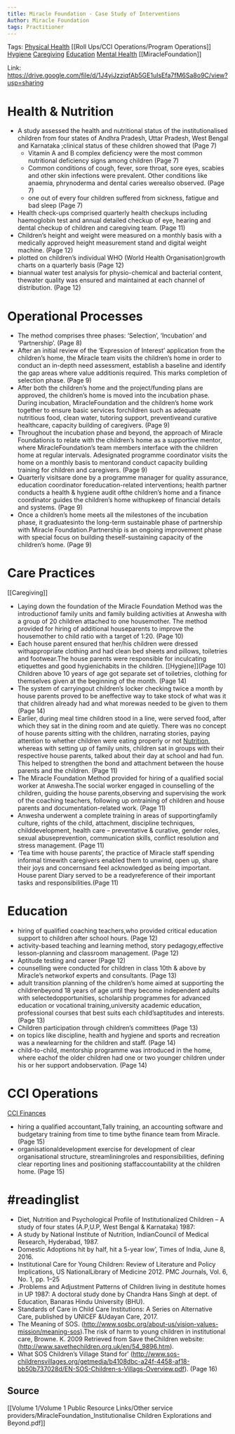 ```yaml
---
title: Miracle Foundation - Case Study of Interventions
Author: Miracle Foundation
tags: Practitioner
---
```

Tags:  [Physical Health](Roll%20Ups/Physical%20Health/Physical%20Health.md)  [[Roll Ups/CCI Operations/Program Operations]] [Hygiene](Hygiene.md) [Caregiving](Roll%20Ups/Caregiving/Caregiving.md)  [Education](Roll%20Ups/Education/Education.md) [Mental Health](Roll%20Ups/Mental%20Health/Mental%20Health.md)  [[MiracleFoundation]]

Link: https://drive.google.com/file/d/1J4yiJzziqfAb5GE1uIsEfa7fM6Sa8o9C/view?usp=sharing


# Health & Nutrition

- A study assessed the health and nutritional status of the institutionalised children from four states of Andhra Pradesh, Uttar Pradesh, West Bengal and Karnataka ;clinical status of these children showed that  (Page 7)
	- Vitamin A and B complex deficiency were the most common nutritional deficiency signs among children (Page 7) 
	- Common conditions of cough, fever, sore throat, sore eyes, scabies and other skin infections were prevalent. Other conditions like anaemia, phrynoderma and dental caries werealso observed. (Page 7)
	- one out of every four children suffered from sickness, fatigue and bad sleep (Page 7) 
- Health check-ups comprised quarterly health checkups including haemoglobin test and annual detailed checkup of eye, hearing and dental checkup of children and caregiving team. (Page 11)  
- Children’s height and weight were measured on a monthly basis with a medically approved height measurement stand and digital weight machine.  (Page 12) 
- plotted on children’s individual WHO (World Health Organisation)growth charts on a quarterly basis (Page 12) 
- biannual water test analysis for physio-chemical and bacterial content, thewater quality was ensured and maintained at each channel of distribution.  (Page 12) 


# Operational Processes

- The method comprises three phases: ‘Selection’, ‘Incubation’ and ‘Partnership’. (Page 8)
- After an initial review of the ‘Expression of Interest’ application from the children’s home, the Miracle team visits the children’s home in order to conduct an in-depth need assessment, establish a baseline and identify the gap areas where value additionis required. This marks completion of selection phase. (Page 9)
- After both the children’s home and the project/funding plans are approved, the children’s home is moved into the incubation phase. During incubation, MiracleFoundation and the children’s home work together to ensure basic services forchildren such as adequate nutritious food, clean water, tutoring support, preventiveand curative healthcare, capacity building of caregivers. (Page 9)
- Throughout the incubation phase and beyond, the approach of Miracle Foundationis to relate with the children’s home as a supportive mentor, where MiracleFoundation’s team members interface with the children home at regular intervals. Adesignated programme coordinator visits the home on a monthly basis to mentorand conduct capacity building training for children and caregivers. (Page 9)
-  Quarterly visitsare done by a programme manager for quality assurance, education coordinator foreducation-related interventions; health partner conducts a health & hygiene audit ofthe children’s home and a finance coordinator guides the children’s home withupkeep of financial details and systems. (Page 9)
- Once a children’s home meets all the milestones of the incubation phase, it graduatesinto the long-term sustainable phase of partnership with Miracle Foundation.Partnership is an ongoing improvement phase with special focus on building theself-sustaining capacity of the children’s home. (Page 9)


# Care Practices
[[Caregiving]]

- Laying down the foundation of the Miracle Foundation Method was the introductionof family units and family building activities at Anwesha with a group of 20 children attached to one housemother. The method provided for hiring of additional houseparents to improve the housemother to child ratio with a target of 1:20. (Page 10) 
- Each house parent ensured that her/his children were dressed withappropriate clothing and had clean bed sheets and pillows, toiletries and footwear.The house parents were responsible for inculcating etiquettes and good hygienichabits in the children. [[Hygiene]](Page 10) Children above 10 years of age got separate set of toiletries, clothing for themselves given at the beginning of the month. (Page 14) 
-  The system of carryingout children’s locker checking twice a month by house parents proved to be aneffective way to take stock of what was it that children already had and what morewas needed to be given to them (Page 14)
- Earlier, during meal time children stood in a line, were served food, after which they sat in the dining room and ate quietly. There was no concept of house parents sitting with the children, narrating stories, paying attention to whether children were eating properly or not [Nutrition](Roll%20Ups/Nutrition/Nutrition.md), whereas with setting up of family units, children sat in groups with their respective house parents, talked about their day at school and had fun. This helped to strengthen the bond and attachment between the house parents and the children. (Page 11)
- The Miracle Foundation Method provided for hiring of a qualified social worker at Anwesha.The social worker engaged in counselling of the children, guiding the house parents,observing and supervising the work of the coaching teachers, following up ontraining of children and house parents and documentation-related work. (Page 11)
- Anwesha underwent a complete training in areas of supportingfamily culture, rights of the child, attachment, discipline techniques, childdevelopment, health care – preventative & curative, gender roles, sexual abuseprevention, communication skills, conflict resolution and stress management. (Page 11)
- ‘Tea time with house parents’, the practice of Miracle staff spending informal timewith caregivers enabled them to unwind, open up, share their joys and concernsand feel acknowledged as being important. House parent Diary served to be a readyreference of their important tasks and responsibilities.(Page 11)

# Education

-  hiring of qualified coaching teachers,who provided critical education support to children after school hours.  (Page 12)
- activity-based teaching and learning method, story pedagogy,effective lesson-planning and classroom management. (Page 12)
- Aptitude testing and career (Page 12)
- counselling were conducted for children in class 10th & above by Miracle’s networkof experts and consultants. (Page 13)
- adult transition planning of the children’s home aimed at supporting the childrenbeyond 18 years of age until they become independent adults with selectedopportunities, scholarship programmes for advanced education or vocational training,university academic education, professional courses that best suits each child’saptitudes and interests. (Page 13)
- Children participation through children’s committees (Page 13)
- on topics like discipline, health and hygiene and sports and recreation was a newlearning for the children and staff. (Page 14)
- child-to-child, mentorship programme was introduced in the home, where eachof the older children had one or two younger children under his or her support andobservation. (Page 14)


# CCI Operations
[CCI Finances](Roll%20Ups/CCI%20Operations/CCI%20Finances.md)
-  hiring a qualified accountant,Tally training, an accounting software and budgetary training from time to time bythe finance team from Miracle. (Page 15)
- organisationaldevelopment exercise for development of clear organisational structure, streamliningroles and responsibilities, defining clear reporting lines and positioning staffaccountability at the children home. (Page 15)


# #readinglist
- Diet, Nutrition and Psychological Profile of Institutionalized Children – A study of four states (A.P,U.P, West Bengal & Karnataka) 1987: 
- A study by National Institute of Nutrition, IndianCouncil of Medical Research, Hyderabad, 1987.
- Domestic Adoptions hit by half, hit a 5-year low’, Times of India, June 8, 2016.
- Institutional Care for Young Children: Review of Literature and Policy Implications, US NationalLibrary of Medicine 2012. PMC Journals, Vol. 6, No. 1, pp. 1–25
- .Problems and Adjustment Patterns of Children living in destitute homes in UP 1987: A doctoral study done by Chandra Hans Singh at dept. of Education, Banaras Hindu University (BHU).
- Standards of Care in Child Care Institutions: A Series on Alternative Care, published by UNICEF &Udayan Care, 2017.
- The Meaning of SOS. (http://www.sosbc.org/about-us/vision-values-mission/meaning-sos).The risk of harm to young children in institutional care, Browne. K. 2009 Retrieved from Save theChildren website: (http://www.savethechildren.org.uk/en/54_9896.htm).
- What SOS Children’s Village Stand for’ (http://www.sos-childrensvillages.org/getmedia/b4108dbc-a24f-4458-af18-bb50b737028d/EN-SOS-Children-s-Villags-Overview.pdf). (Page 16)

## Source
[[Volume 1/Volume 1 Public Resource Links/Other service providers/MiracleFoundation_Institutionalise Children Explorations and Beyond.pdf]]